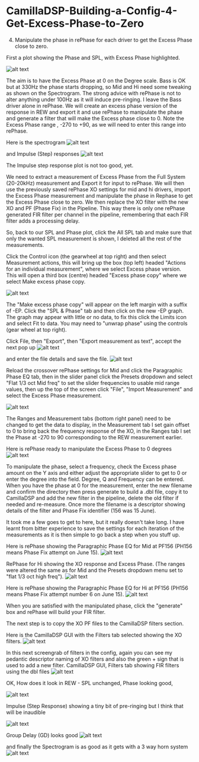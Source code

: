 # CamillaDSP-Building-a-Config-4-Get-Excess-Phase-to-Zero
4. Manipulate the phase in rePhase for each driver to get the Excess Phase close to zero.

First a plot showing the Phase and SPL, with Excess Phase highlighted.

![alt text](<Images/Jun 15 3 T31A FS Gains Biquads XOs Delays XS phase.mdat.jpg>)

The aim is to have the Excess Phase at 0 on the Degree scale. Bass is OK but at 330Hz the phase starts dropping, so Mid and Hi need some tweaking as shown on the Spectrogram. The strong advice with rePhase is not to alter anything under 100Hz as it will induce pre-ringing. I leave the Bass driver alone in rePhase. We will create an excess phase version of the response in REW and export it and use rePhase to manipulate the phase and generate a filter that will make the Excess phase close to 0. Note the Excess Phase range , -270 to +90, as we will need to enter this range into rePhase.

Here is the spectrogram 
![alt text](<Images/Jun 15 3 T31A FS Gains Biquads XOs Delays.mdat Spectrogram.jpg>)
 
and Impulse (Step) responses
![alt text](<Images/Jun 15 3 T31A FS Gains Biquads XOs Delays.mdat Impulse Step Response.jpg>)

The Impulse step response plot is not too good, yet.

We need to extract a measurement of Excess Phase from the Full System (20-20kHz) measurement and Export it for input to rePhase. We will then use the previously saved rePhase XO settings for mid and hi drivers, import the Excess Phase measurement and manipulate the phase in Rephase to get the Excess Phase close to zero. We then replace the XO filter with the new XO and PF (Phase Fix) in the Pipeline. This way there is only one rePhase generated FIR filter per channel in the pipeline, remembering that each FIR filter adds a processing delay. 

So, back to our SPL and Phase plot, click the All SPL tab and make sure that only the wanted SPL measurement is shown, I deleted all the rest of the measurements.

Click the Control icon (the gearwheel at top right) and then select Measurement actions, this will bring up the box (top left) headed "Actions for an individual measurement", where we select Excess phase version. This will open a third box (centre) headed "Excess phase copy" where we select Make excess phase copy. 

![alt text](<Images/Jun 15 3 T31A All SPL Make excess phase copy.jpg>)

The "Make excess phase copy" will appear on the left margin with a suffix of -EP.  Click the "SPL & Phase" tab and then click on the new -EP graph. The graph may appear with little or no data, to fix this click the Limits icon and select Fit to data. You may need to "unwrap phase" using the controls (gear wheel at top right). 

Click File, then "Export", then "Export measurement as text", accept the next pop up 
![alt text](<Images/Jun 15 3 T31A Export Excess Phase.jpg>)

and enter the file details and save the file.
![alt text](<Images/Jun 15 3 T31A Save Export Excess Phase.jpg>)


Reload the crossover rePhase settings for Mid and click the Paragraphic Phase EQ tab, then in the slider panel click the Presets dropdown and select "Flat 1/3 oct Mid freq" to set the slider frequencies to usable mid range values, then up the top of the screen click "File", "Import Measurement" and select the Excess Phase measurement.

 ![alt text](<Images/XO-Mid-Dec-4-HP96-290Hz-LP48-3800Hz-4096T Import EP.jpg>)

The Ranges and Measurement tabs (bottom right panel) need to be changed to get the data to display, in the Measurement tab I set gain offset to 0 to bring back the frequency response of the XO, in the Ranges tab I set the Phase at -270 to 90 corresponding to the REW measurement earlier.

Here is rePhase ready to manipulate the Excess Phase to 0 degrees
![alt text](<Images/XO-Mid-Dec-4-HP96-290Hz-LP48-3800Hz-4096T Excess Phase imported.jpg>)


To manipulate the phase, select a frequency, check the Excess phase amount on the Y axis and either adjust the appropriate slider to get to 0 or enter the degree into the field. Degree, Q and Frequency can be entered. When you have the phase at 0 for the measurement, enter the new filename and confirm the directory then press generate to build a .dbl file, copy it to CamillaDSP and add the new filter in the pipeline, delete the old filter if needed and re-measure. Once more the filename is a descriptor showing details of the filter and Phase Fix identifier (156 was 15 June).

It took me a few goes to get to here, but it really doesn't take long. I have learnt from bitter experience to save the settings for each iteration of the measurements as it is then simple to go back a step when you stuff up.

Here is rePhase showing the Paragraphic Phase EQ for Mid at PF156 (PH156 means Phase Fix attempt on June 15).
![alt text](<Images/XO-Mid-Dec-4-HP96-290Hz-LP48-3800Hz-4096T PF156.jpg>)



RePhase for Hi showing the XO response and Excess Phase. (The ranges were altered the same as for Mid and the Presets dropdown menu set to "flat 1/3 oct high freq").
![alt text](<Images/XO-Hi-Dec-4-LR48-HP3600Hz-4096T Excess Phase imported.jpg>)

Here is rePhase showing the Paragraphic Phase EQ for Hi at PF156 (PH156 means Phase Fix attempt number 6 on June 15).
![alt text](Images/XO-Hi-Dec-4-LR48-HP3600Hz-4096T-pf156.jpg)


When you are satisfied with the manipulated phase, click the "generate" box and rePhase will build your FIR filter.

The next step is to copy the XO PF files to  the CamillaDSP filters section.

Here is the CamillaDSP GUI with the Filters tab selected showing the XO filters.
![alt text](<Images/CamillaDSP GUI, Files tab showing dbl files.jpg>) 

In this next screengrab of filters in the config, again you can see my pedantic descriptor naming of XO filters and also the green + sign that is used to add a new filter.
CamillaDSP GUI, Filters tab showing FIR filters using the dbl files
![alt text](<Images/CamillaDSP GUI, Filters tab showing FIR filters using the dbl files.jpg>) 



OK, How does it look in REW - SPL unchanged, Phase looking good,  
 
![alt text](<Jun 23 2 T44_A67 new pf - no input peqs.jpg>)

Impulse (Step Response) showing a tiny bit of pre-ringing but I think that will be inaudible

![alt text](<Jun 23 2 T44_A67 new pf - no input peqs Impulse - Step Response.jpg>)

Group Delay (GD) looks good
![alt text](<Jun 23 2 T44_A67 new pf - no input peqs GD.jpg>)

and finally the Spectrogram is as good as it gets with a 3 way horn system
![alt text](<Jun 23 2 T44_A67 new pf - no input peqs Spectrogram.jpg>)